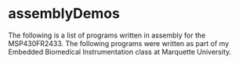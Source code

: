 # assemblyDemos
The following is a list of programs written in assembly for the MSP430FR2433. The following programs were written as part of my Embedded Biomedical Instrumentation class at Marquette University. 
